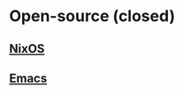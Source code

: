 # Open-source (closed)

## [NixOS](https://nixos.org/)

## [Emacs](https://www.gnu.org/software/emacs/)
